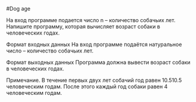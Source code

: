 #Dog age

На вход программе подается число n – количество собачьих лет. Напишите программу, которая вычисляет возраст собаки 
в человеческих годах.

Формат входных данных
На вход программе подаётся натуральное число – количество собачьих лет.

Формат выходных данных
Программа должна вывести возраст собаки в человеческих годах.

Примечание. В течение первых двух лет собачий год равен 10.510.5 человеческим годам. После этого каждый год собаки 
равен 4 человеческим годам.